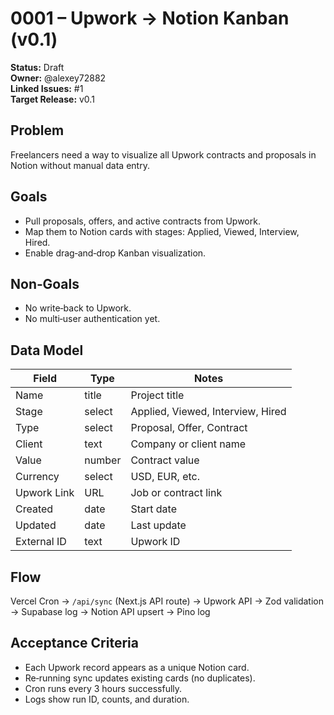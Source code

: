 # 0001 – Upwork → Notion Kanban (v0.1)

**Status:** Draft  
**Owner:** @alexey72882  
**Linked Issues:** #1  
**Target Release:** v0.1

## Problem
Freelancers need a way to visualize all Upwork contracts and proposals in Notion without manual data entry.

## Goals
- Pull proposals, offers, and active contracts from Upwork.
- Map them to Notion cards with stages: Applied, Viewed, Interview, Hired.
- Enable drag‑and‑drop Kanban visualization.

## Non‑Goals
- No write‑back to Upwork.
- No multi‑user authentication yet.

## Data Model
| Field | Type | Notes |
|--------|------|-------|
| Name | title | Project title |
| Stage | select | Applied, Viewed, Interview, Hired |
| Type | select | Proposal, Offer, Contract |
| Client | text | Company or client name |
| Value | number | Contract value |
| Currency | select | USD, EUR, etc. |
| Upwork Link | URL | Job or contract link |
| Created | date | Start date |
| Updated | date | Last update |
| External ID | text | Upwork ID |

## Flow
Vercel Cron → `/api/sync` (Next.js API route) → Upwork API → Zod validation → Supabase log → Notion API upsert → Pino log

## Acceptance Criteria
- Each Upwork record appears as a unique Notion card.
- Re‑running sync updates existing cards (no duplicates).
- Cron runs every 3 hours successfully.
- Logs show run ID, counts, and duration.